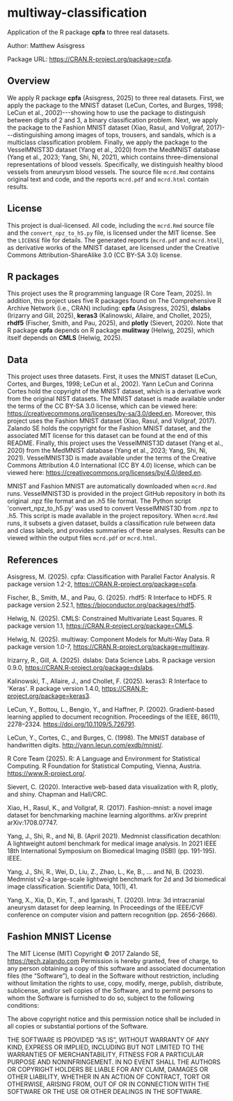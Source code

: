 # multiway-classification
Application of the R package **cpfa** to three real datasets.

Author: Matthew Asisgress

Package URL: <https://CRAN.R-project.org/package=cpfa>.

## Overview

We apply R package **cpfa** (Asisgress, 2025) to three real datasets. First, we 
apply the package to the MNIST dataset (LeCun, Cortes, and Burges, 1998; LeCun 
et al., 2002)---showing how to use the package to distinguish between digits of 
2 and 3, a binary classification problem. Next, we apply the package to the 
Fashion MNIST dataset (Xiao, Rasul, and Vollgraf, 2017)---distinguishing among 
images of tops, trousers, and sandals, which is a multiclass classification 
problem. Finally, we apply the package to the VesselMNIST3D dataset (Yang et 
al., 2020) from the MedMNIST database (Yang et al., 2023; Yang, Shi, Ni, 2021), 
which contains three-dimensional representations of blood vessels. Specifically, 
we distinguish healthy blood vessels from aneurysm blood vessels. The source 
file `mcrd.Rmd` contains original text and code, and the reports `mcrd.pdf` and 
`mcrd.html` contain results.

## License

This project is dual-licensed. All code, including the `mcrd.Rmd` source file 
and the `convert_npz_to_h5.py` file, is licensed under the MIT license. See the 
`LICENSE` file for details. The generated reports (`mcrd.pdf` and `mcrd.html`), 
as derivative works of the MNIST dataset, are licensed under the Creative 
Commons Attribution-ShareAlike 3.0 (CC BY-SA 3.0) license.

## R packages

This project uses the R programming language (R Core Team, 2025). In addition, 
this project uses five R packages found on The Comprehensive R Archive Network 
(i.e., CRAN) including: **cpfa** (Asisgress, 2025), **dslabs** (Irizarry and 
Gill, 2025), **keras3** (Kalinowski, Allaire, and Chollet, 2025), **rhdf5** 
(Fischer, Smith, and Pau, 2025), and **plotly** (Sievert, 2020). Note that R 
package **cpfa** depends on R package **mulitway** (Helwig, 2025), which itself 
depends on **CMLS** (Helwig, 2025).

## Data

This project uses three datasets. First, it uses the MNIST dataset (LeCun, 
Cortes, and Burges, 1998; LeCun et al., 2002). Yann LeCun and Corinna Cortes 
hold the copyright of the MNIST dataset, which is a derivative work from the
original NIST datasets. The MNIST dataset is made available under the terms of 
the CC BY-SA 3.0 license, which can be viewed here: 
<https://creativecommons.org/licenses/by-sa/3.0/deed.en>. Moreover, this project 
uses the Fashion MNIST dataset (Xiao, Rasul, and Vollgraf, 2017). Zalando SE 
holds the copyright for the Fashion MNIST dataset, and the associated MIT 
license for this dataset can be found at the end of this README. Finally, this
project uses the VesselMNIST3D dataset (Yang et al., 2020) from the MedMNIST 
database (Yang et al., 2023; Yang, Shi, Ni, 2021). VesselMNIST3D is made 
available under the terms of the Creative Commons Attribution 4.0 International 
(CC BY 4.0) license, which can be viewed here:
<https://creativecommons.org/licenses/by/4.0/deed.en>. 

MNIST and Fashion MNIST are automatically downloaded when `mcrd.Rmd` runs. 
VesselMNIST3D is provided in the project GitHub repository in both its 
original .npz file format and an .h5 file format. The Python script
'convert_npz_to_h5.py' was used to convert VesselMNIST3D from .npz to .h5. This 
script is made available in the project repository. When `mcrd.Rmd` runs, it 
subsets a given dataset, builds a classification rule between data and class 
labels, and provides summaries of these analyses. Results can be viewed within 
the output files `mcrd.pdf` or `mcrd.html`.

## References

Asisgress, M. (2025). cpfa: Classification with Parallel Factor Analysis. 
R package version 1.2-2, <https://CRAN.R-project.org/package=cpfa>.

Fischer, B., Smith, M., and Pau, G. (2025). rhdf5: R Interface to HDF5. 
R package version 2.52.1, <https://bioconductor.org/packages/rhdf5>.

Helwig, N. (2025). CMLS: Constrained Multivariate Least Squares.
R package version 1.1, <https://CRAN.R-project.org/package=CMLS>.

Helwig, N. (2025). multiway: Component Models for Multi-Way Data. 
R package version 1.0-7, <https://CRAN.R-project.org/package=multiway>.

Irizarry, R., Gill, A. (2025). dslabs: Data Science Labs.
R package version 0.9.0, <https://CRAN.R-project.org/package=dslabs>.

Kalinowski, T., Allaire, J., and Chollet, F. (2025). keras3: R Interface to 
'Keras'. R package version 1.4.0, <https://CRAN.R-project.org/package=keras3>.

LeCun, Y., Bottou, L., Bengio, Y., and Haffner, P. (2002). Gradient-based 
learning applied to document recognition. Proceedings of the IEEE, 86(11), 
2278–2324. <https://doi.org/10.1109/5.726791>.

LeCun, Y., Cortes, C., and Burges, C. (1998). The MNIST database of handwritten 
digits. <http://yann.lecun.com/exdb/mnist/>.

R Core Team (2025). R: A Language and Environment for Statistical Computing. R 
Foundation for Statistical Computing, Vienna, Austria. 
<https://www.R-project.org/>.

Sievert, C. (2020). Interactive web-based data visualization with R, plotly, 
and shiny. Chapman and Hall/CRC.

Xiao, H., Rasul, K., and Vollgraf, R. (2017). Fashion-mnist: a novel image 
dataset for benchmarking machine learning algorithms. arXiv preprint 
arXiv:1708.07747.

Yang, J., Shi, R., and Ni, B. (April 2021). Medmnist classification decathlon: 
A lightweight automl benchmark for medical image analysis. In 2021 IEEE 18th 
International Symposium on Biomedical Imaging (ISBI) (pp. 191-195). IEEE.

Yang, J., Shi, R., Wei, D., Liu, Z., Zhao, L., Ke, B., ... and Ni, B. (2023). 
Medmnist v2-a large-scale lightweight benchmark for 2d and 3d biomedical image 
classification. Scientific Data, 10(1), 41.

Yang, X., Xia, D., Kin, T., and Igarashi, T. (2020). Intra: 3d intracranial 
aneurysm dataset for deep learning. In Proceedings of the IEEE/CVF conference 
on computer vision and pattern recognition (pp. 2656-2666).

## Fashion MNIST License

The MIT License (MIT) Copyright © 2017 Zalando SE, https://tech.zalando.com 
Permission is hereby granted, free of charge, to any person obtaining a copy of 
this software and associated documentation files (the “Software”), to deal in 
the Software without restriction, including without limitation the rights to 
use, copy, modify, merge, publish, distribute, sublicense, and/or sell copies of 
the Software, and to permit persons to whom the Software is furnished to do so, 
subject to the following conditions:

The above copyright notice and this permission notice shall be included in all 
copies or substantial portions of the Software.

THE SOFTWARE IS PROVIDED “AS IS”, WITHOUT WARRANTY OF ANY KIND, EXPRESS OR 
IMPLIED, INCLUDING BUT NOT LIMITED TO THE WARRANTIES OF MERCHANTABILITY, FITNESS 
FOR A PARTICULAR PURPOSE AND NONINFRINGEMENT. IN NO EVENT SHALL THE AUTHORS OR 
COPYRIGHT HOLDERS BE LIABLE FOR ANY CLAIM, DAMAGES OR OTHER LIABILITY, WHETHER 
IN AN ACTION OF CONTRACT, TORT OR OTHERWISE, ARISING FROM, OUT OF OR IN 
CONNECTION WITH THE SOFTWARE OR THE USE OR OTHER DEALINGS IN THE SOFTWARE.
